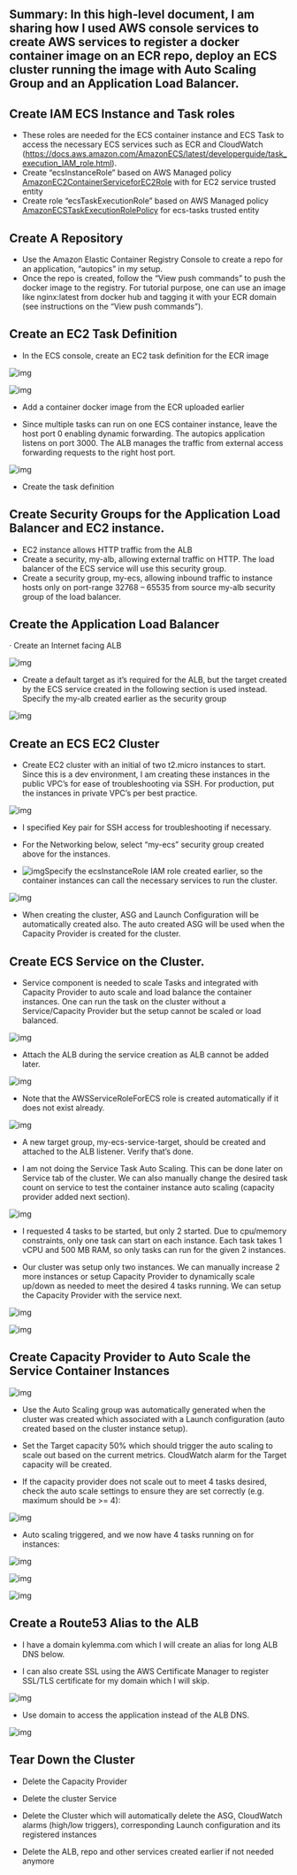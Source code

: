 ## **Summary**: In this high-level document, I am sharing how I used AWS console services to create AWS services to register a docker container image on an ECR repo, deploy an ECS cluster running the image with Auto Scaling Group and an Application Load Balancer.

 

## Create IAM ECS Instance and Task roles

- These roles are needed for     the ECS container instance and ECS Task to access the necessary ECS     services such as ECR and CloudWatch (https://docs.aws.amazon.com/AmazonECS/latest/developerguide/task_execution_IAM_role.html).
- Create “ecsInstanceRole”     based on AWS Managed policy [AmazonEC2ContainerServiceforEC2Role](https://us-east-1.console.aws.amazon.com/iam/home#/policies/arn:aws:iam::aws:policy/service-role/AmazonEC2ContainerServiceforEC2Role)     with for EC2 service trusted entity
- Create role     “ecsTaskExecutionRole” based on AWS Managed policy [AmazonECSTaskExecutionRolePolicy](https://us-east-1.console.aws.amazon.com/iam/home#/policies/arn:aws:iam::aws:policy/service-role/AmazonECSTaskExecutionRolePolicy)     for ecs-tasks trusted entity
       
       

## Create A Repository 

- Use the     Amazon Elastic Container Registry Console to create a repo for an     application, “autopics” in my setup.
- Once the     repo is created, follow the “View push commands” to push the docker image     to the registry. For tutorial purpose, one can use an image like     nginx:latest from docker hub and tagging it with your ECR domain (see     instructions on the “View push commands”).

 

## Create an EC2 Task Definition

- In the ECS console,     create an EC2 task definition for the ECR image

![img](./images/clip_image002-1677612425942-80.png)

![img](./images/clip_image004-1677612425942-81.png)

- Add a container docker     image from the ECR uploaded earlier

- Since multiple tasks can      run on one ECS container instance, leave the host port 0 enabling dynamic      forwarding. The autopics application listens on port 3000. The ALB      manages the traffic from external access forwarding requests to the right      host port.

![img](./images/clip_image006-1677612425942-82.png)

- Create the task definition

## Create Security Groups for the Application Load Balancer and EC2 instance.

- EC2 instance allows HTTP     traffic from the ALB
- Create a security, my-alb,     allowing external traffic on HTTP. The load balancer of the ECS service     will use this security group.
- Create a security group,     my-ecs, allowing inbound traffic to instance hosts only on port-range 32768     – 65535 from source my-alb security group of the load balancer. 

 

## Create the Application Load Balancer

·     Create an Internet facing ALB

![img](./images/clip_image008-1677612425942-83.png)

- Create a default target as it’s required for the ALB, but the target created by the ECS service created in the following section is used instead. Specify the my-alb created earlier as the security group

![img](./images/clip_image010-1677612425942-85.png)

## Create an ECS EC2 Cluster

- Create EC2 cluster with an     initial of two t2.micro instances to start. Since this is a dev     environment, I am creating these instances in the public VPC’s for ease of     troubleshooting via SSH. For production, put the instances in private VPC’s     per best practice. 

![img](./images/clip_image011-1677612425942-84.png)

- I specified Key pair for     SSH access for troubleshooting if necessary.
- For the Networking below,     select “my-ecs” security group created above for the instances.

 

- ![img](./images/clip_image013-1677612425942-86.png)Specify the ecsInstanceRole     IAM role created earlier, so the container instances can call the     necessary services to run the cluster.

![img](./images/clip_image015-1677612425942-87.png)

- When creating the cluster,     ASG and Launch Configuration will be automatically created also. The auto     created ASG will be used when the Capacity Provider is created for the     cluster.

##  

## Create ECS Service on the Cluster.

- Service component is needed to scale Tasks and integrated with Capacity Provider to auto scale and load balance the container instances. One can run the task on the cluster without a Service/Capacity Provider but the setup cannot be scaled or load balanced.

![img](./images/clip_image017-1677612425942-88.png)

- Attach the ALB during the service creation as ALB cannot be added later.

![img](./images/clip_image019-1677612425942-89.png)

- Note that the AWSServiceRoleForECS role is created automatically if it does not exist already.

![img](./images/clip_image021-1677612425942-90.png)

- A new target group, my-ecs-service-target, should be created and attached to the ALB listener. Verify that’s done.

- I am not doing the Service Task Auto Scaling. This can be done later on Service tab of the cluster. We can also manually change the desired task count on service to test the container instance auto scaling (capacity provider added next section).

![img](./images/clip_image023-1677612425942-91.png)

- I requested 4 tasks to be started, but only 2 started. Due to cpu/memory constraints, only one task can start on each instance.  Each task takes 1 vCPU and 500 MB RAM, so only tasks can run for the given 2 instances. 

- Our cluster was setup only two instances. We can manually increase 2 more instances or setup Capacity Provider to dynamically scale up/down as needed to meet the desired 4 tasks running. We can setup the Capacity Provider with the service next.

![img](./images/clip_image025-1677612425943-92.png)

![img](./images/clip_image027-1677612425943-93.png)

## Create Capacity Provider to Auto Scale the Service Container Instances

![img](./images/clip_image029-1677612425943-95.png)

- Use the Auto Scaling group was automatically generated when the cluster was created which associated with a Launch configuration (auto created based on the cluster instance setup).

- Set the Target capacity 50% which should trigger the auto scaling to scale out based on the current metrics. CloudWatch alarm for the Target capacity will be created.

- If the capacity provider does not scale out to meet 4 tasks desired, check the auto scale settings to ensure they are set correctly (e.g. maximum should be >= 4):

![img](./images/clip_image031-1677612425943-94.png)

- Auto scaling triggered, and we now have 4 tasks running on for instances:

![img](./images/clip_image033-1677612425943-96.png)

![img](./images/clip_image035-1677612425944-98.png)

![img](./images/clip_image037-1677612425944-97.png)

 

## Create a Route53 Alias to the ALB

- I have a domain kylemma.com which I will create an alias for long ALB DNS below.

- I can also create SSL using the AWS Certificate Manager to register SSL/TLS certificate for my domain which I will skip.

![img](./images/clip_image039-1677612425944-99.png)

- Use domain to access the application instead of the ALB DNS.

![img](./images/clip_image041-1677612425944-100.png)

## Tear Down the Cluster

- Delete the Capacity Provider

- Delete the cluster Service

- Delete the Cluster which will automatically delete the ASG, CloudWatch alarms (high/low triggers), corresponding Launch configuration and its registered instances

- Delete the ALB, repo and other services created earlier if not needed anymore

 